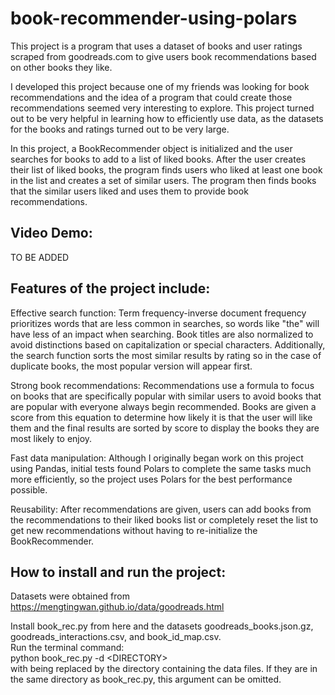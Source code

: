 # book-recommender-using-polars

This project is a program that uses a dataset of books and user ratings scraped from goodreads.com to give users book recommendations based on other books they like.

I developed this project because one of my friends was looking for book recommendations and the idea of a program that could create those recommendations seemed very interesting to explore. This project turned out to be very helpful in learning how to efficiently use data, as the datasets for the books and ratings turned out to be very large. 

In this project, a BookRecommender object is initialized and the user searches for books to add to a list of liked books. After the user creates their list of liked books, the program finds users who liked at least one book in the list and creates a set of similar users. The program then finds books that the similar users liked and uses them to provide book recommendations.

## Video Demo:
TO BE ADDED

## Features of the project include:
Effective search function: Term frequency-inverse document frequency prioritizes words that are less common in searches, so words like "the" will have less of an impact when searching. Book titles are also normalized to avoid distinctions based on capitalization or special characters. Additionally, the search function sorts the most similar results by rating so in the case of duplicate books, the most popular version will appear first.

Strong book recommendations: Recommendations use a formula to focus on books that are specifically popular with similar users to avoid books that are popular with everyone always begin recommended. Books are given a score from this equation to determine how likely it is that the user will like them and the final results are sorted by score to display the books they are most likely to enjoy.

Fast data manipulation: Although I originally began work on this project using Pandas, initial tests found Polars to complete the same tasks much more efficiently, so the project uses Polars for the best performance possible.

Reusability: After recommendations are given, users can add books from the recommendations to their liked books list or completely reset the list to get new recommendations without having to re-initialize the BookRecommender.

## How to install and run the project: 
Datasets were obtained from https://mengtingwan.github.io/data/goodreads.html

Install book_rec.py from here and the datasets goodreads_books.json.gz, goodreads_interactions.csv, and book_id_map.csv.<br />
Run the terminal command:<br />
python book_rec.py -d \<DIRECTORY\><br />
with <DIRECTORY> being replaced by the directory containing the data files. If they are in the same directory as book_rec.py, this argument can be omitted.
